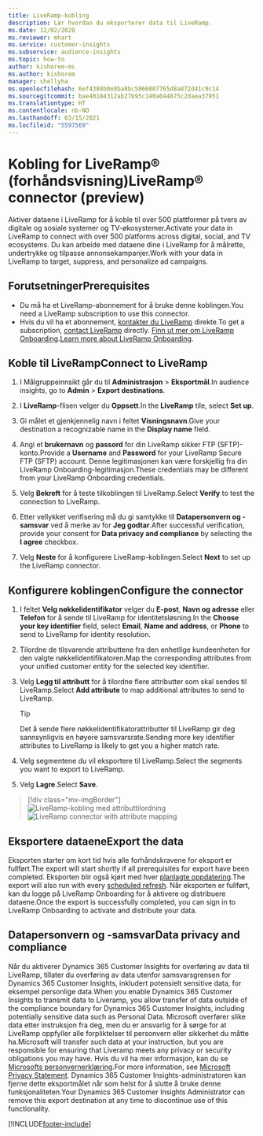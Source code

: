 ```yaml
---
title: LiveRamp-kobling
description: Lær hvordan du eksporterer data til LiveRamp.
ms.date: 12/02/2020
ms.reviewer: mhart
ms.service: customer-insights
ms.subservice: audience-insights
ms.topic: how-to
author: kishorem-ms
ms.author: kishorem
manager: shellyha
ms.openlocfilehash: 6ef4388b0e8ba8bc5866807765d8a872d41c9c14
ms.sourcegitcommit: bae40184312ab27b95c140a044875c2daea37951
ms.translationtype: HT
ms.contentlocale: nb-NO
ms.lasthandoff: 03/15/2021
ms.locfileid: "5597569"
---
```

# <a name="liverampreg-connector-preview"></a><span data-ttu-id="ac994-103">Kobling for LiveRamp&reg; (forhåndsvisning)</span><span class="sxs-lookup"><span data-stu-id="ac994-103">LiveRamp&reg; connector (preview)</span></span>

<span data-ttu-id="ac994-104">Aktiver dataene i LiveRamp for å koble til over 500 plattformer på tvers av digitale og sosiale systemer og TV-økosystemer.</span><span class="sxs-lookup"><span data-stu-id="ac994-104">Activate your data in LiveRamp to connect with over 500 platforms across digital, social, and TV ecosystems.</span></span> <span data-ttu-id="ac994-105">Du kan arbeide med dataene dine i LiveRamp for å målrette, undertrykke og tilpasse annonsekampanjer.</span><span class="sxs-lookup"><span data-stu-id="ac994-105">Work with your data in LiveRamp to target, suppress, and personalize ad campaigns.</span></span>

## <a name="prerequisites"></a><span data-ttu-id="ac994-106">Forutsetninger</span><span class="sxs-lookup"><span data-stu-id="ac994-106">Prerequisites</span></span>

- <span data-ttu-id="ac994-107">Du må ha et LiveRamp-abonnement for å bruke denne koblingen.</span><span class="sxs-lookup"><span data-stu-id="ac994-107">You need a LiveRamp subscription to use this connector.</span></span>
- <span data-ttu-id="ac994-108">Hvis du vil ha et abonnement, [kontakter du LiveRamp](https://liveramp.com/contact/) direkte.</span><span class="sxs-lookup"><span data-stu-id="ac994-108">To get a subscription, [contact LiveRamp](https://liveramp.com/contact/) directly.</span></span> <span data-ttu-id="ac994-109">[Finn ut mer om LiveRamp Onboarding](https://liveramp.com/our-platform/data-onboarding/).</span><span class="sxs-lookup"><span data-stu-id="ac994-109">[Learn more about LiveRamp Onboarding](https://liveramp.com/our-platform/data-onboarding/).</span></span>

## <a name="connect-to-liveramp"></a><span data-ttu-id="ac994-110">Koble til LiveRamp</span><span class="sxs-lookup"><span data-stu-id="ac994-110">Connect to LiveRamp</span></span>

1. <span data-ttu-id="ac994-111">I Målgruppeinnsikt går du til **Administrasjon** > **Eksportmål**.</span><span class="sxs-lookup"><span data-stu-id="ac994-111">In audience insights, go to **Admin** > **Export destinations**.</span></span>

1. <span data-ttu-id="ac994-112">I **LiveRamp**-flisen velger du **Oppsett**.</span><span class="sxs-lookup"><span data-stu-id="ac994-112">In the **LiveRamp** tile, select **Set up**.</span></span>

1. <span data-ttu-id="ac994-113">Gi målet et gjenkjennelig navn i feltet **Visningsnavn**.</span><span class="sxs-lookup"><span data-stu-id="ac994-113">Give your destination a recognizable name in the **Display name** field.</span></span>

1. <span data-ttu-id="ac994-114">Angi et **brukernavn** og **passord** for din LiveRamp sikker FTP (SFTP)-konto.</span><span class="sxs-lookup"><span data-stu-id="ac994-114">Provide a **Username** and **Password** for your LiveRamp Secure FTP (SFTP) account.</span></span>
<span data-ttu-id="ac994-115">Denne legitimasjonen kan være forskjellig fra din LiveRamp Onboarding-legitimasjon.</span><span class="sxs-lookup"><span data-stu-id="ac994-115">These credentials may be different from your LiveRamp Onboarding credentials.</span></span>

1. <span data-ttu-id="ac994-116">Velg **Bekreft** for å teste tilkoblingen til LiveRamp.</span><span class="sxs-lookup"><span data-stu-id="ac994-116">Select **Verify** to test the connection to LiveRamp.</span></span>

1. <span data-ttu-id="ac994-117">Etter vellykket verifisering må du gi samtykke til **Datapersonvern og -samsvar** ved å merke av for **Jeg godtar**.</span><span class="sxs-lookup"><span data-stu-id="ac994-117">After successful verification, provide your consent for **Data privacy and compliance** by selecting the **I agree** checkbox.</span></span>

1. <span data-ttu-id="ac994-118">Velg **Neste** for å konfigurere LiveRamp-koblingen.</span><span class="sxs-lookup"><span data-stu-id="ac994-118">Select **Next** to set up the LiveRamp connector.</span></span>

## <a name="configure-the-connector"></a><span data-ttu-id="ac994-119">Konfigurere koblingen</span><span class="sxs-lookup"><span data-stu-id="ac994-119">Configure the connector</span></span>

1. <span data-ttu-id="ac994-120">I feltet **Velg nøkkelidentifikator** velger du **E-post**, **Navn og adresse** eller **Telefon** for å sende til LiveRamp for identitetsløsning.</span><span class="sxs-lookup"><span data-stu-id="ac994-120">In the **Choose your key identifier** field, select **Email**,  **Name and address**, or **Phone** to send to LiveRamp for identity resolution.</span></span>

1. <span data-ttu-id="ac994-121">Tilordne de tilsvarende attributtene fra den enhetlige kundeenheten for den valgte nøkkelidentifikatoren.</span><span class="sxs-lookup"><span data-stu-id="ac994-121">Map the corresponding attributes from your unified customer entity for the selected key identifier.</span></span>

1. <span data-ttu-id="ac994-122">Velg **Legg til attributt** for å tilordne flere attributter som skal sendes til LiveRamp.</span><span class="sxs-lookup"><span data-stu-id="ac994-122">Select **Add attribute** to map additional attributes to send to LiveRamp.</span></span>

   > [!TIP]
   > <span data-ttu-id="ac994-123">Det å sende flere nøkkelidentifikatorattributter til LiveRamp gir deg sannsynligvis en høyere samsvarsrate.</span><span class="sxs-lookup"><span data-stu-id="ac994-123">Sending more key identifier attributes to LiveRamp is likely to get you a higher match rate.</span></span>

1. <span data-ttu-id="ac994-124">Velg segmentene du vil eksportere til LiveRamp.</span><span class="sxs-lookup"><span data-stu-id="ac994-124">Select the segments you want to export to LiveRamp.</span></span>

1. <span data-ttu-id="ac994-125">Velg **Lagre**.</span><span class="sxs-lookup"><span data-stu-id="ac994-125">Select **Save**.</span></span>

> [!div class="mx-imgBorder"]
> <span data-ttu-id="ac994-126">![LiveRamp-kobling med attributtilordning](media/export-liveramp-segments.png "LiveRamp-kobling med attributtilordning")</span><span class="sxs-lookup"><span data-stu-id="ac994-126">![LiveRamp connector with attribute mapping](media/export-liveramp-segments.png "LiveRamp connector with attribute mapping")</span></span>

## <a name="export-the-data"></a><span data-ttu-id="ac994-127">Eksportere dataene</span><span class="sxs-lookup"><span data-stu-id="ac994-127">Export the data</span></span>

<span data-ttu-id="ac994-128">Eksporten starter om kort tid hvis alle forhåndskravene for eksport er fullført.</span><span class="sxs-lookup"><span data-stu-id="ac994-128">The export will start shortly if all prerequisites for export have been completed.</span></span> <span data-ttu-id="ac994-129">Eksporten blir også kjørt med hver [planlagte oppdatering](system.md#schedule-tab).</span><span class="sxs-lookup"><span data-stu-id="ac994-129">The export will also run with every [scheduled refresh](system.md#schedule-tab).</span></span>
<span data-ttu-id="ac994-130">Når eksporten er fullført, kan du logge på LiveRamp Onboarding for å aktivere og distribuere dataene.</span><span class="sxs-lookup"><span data-stu-id="ac994-130">Once the export is successfully completed, you can sign in to LiveRamp Onboarding to activate and distribute your data.</span></span>

## <a name="data-privacy-and-compliance"></a><span data-ttu-id="ac994-131">Datapersonvern og -samsvar</span><span class="sxs-lookup"><span data-stu-id="ac994-131">Data privacy and compliance</span></span>

<span data-ttu-id="ac994-132">Når du aktiverer Dynamics 365 Customer Insights for overføring av data til LiveRamp, tillater du overføring av data utenfor samsvarsgrensen for Dynamics 365 Customer Insights, inkludert potensielt sensitive data, for eksempel personlige data.</span><span class="sxs-lookup"><span data-stu-id="ac994-132">When you enable Dynamics 365 Customer Insights to transmit data to Liveramp, you allow transfer of data outside of the compliance boundary for Dynamics 365 Customer Insights, including potentially sensitive data such as Personal Data.</span></span> <span data-ttu-id="ac994-133">Microsoft overfører slike data etter instruksjon fra deg, men du er ansvarlig for å sørge for at LiveRamp oppfyller alle forpliktelser til personvern eller sikkerhet du måtte ha.</span><span class="sxs-lookup"><span data-stu-id="ac994-133">Microsoft will transfer such data at your instruction, but you are responsible for ensuring that Liveramp meets any privacy or security obligations you may have.</span></span> <span data-ttu-id="ac994-134">Hvis du vil ha mer informasjon, kan du se [Microsofts personvernerklæring](https://go.microsoft.com/fwlink/?linkid=396732).</span><span class="sxs-lookup"><span data-stu-id="ac994-134">For more information, see [Microsoft Privacy Statement](https://go.microsoft.com/fwlink/?linkid=396732).</span></span>
<span data-ttu-id="ac994-135">Dynamics 365 Customer Insights-administratoren kan fjerne dette eksportmålet når som helst for å slutte å bruke denne funksjonaliteten.</span><span class="sxs-lookup"><span data-stu-id="ac994-135">Your Dynamics 365 Customer Insights Administrator can remove this export destination at any time to discontinue use of this functionality.</span></span>

[!INCLUDE[footer-include](../includes/footer-banner.md)]